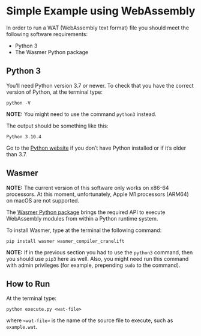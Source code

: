 # Simple Example using WebAssembly

In order to run a WAT (WebAssembly text format) file you should meet the following software requirements:

* Python 3
* The Wasmer Python package

## Python 3

You’ll need Python version 3.7 or newer. To check that you have the correct version of Python, at the terminal type:

    python -V

**NOTE:** You might need to use the command `python3` instead.

The output should be something like this:

    Python 3.10.4

Go to the [Python website](https://www.python.org/downloads/) if you don’t have Python installed or if it’s older than 3.7.

## Wasmer

**NOTE:** The current version of this software only works on x86-64 processors. At this moment, unfortunately, Apple M1 processors (ARM64) on macOS are not supported.

The [Wasmer Python package](https://github.com/wasmerio/wasmer-python) brings the required API to execute WebAssembly modules from within a Python runtime system.

To install Wasmer, type at the terminal the following command:

    pip install wasmer wasmer_compiler_cranelift

**NOTE:** If in the previous section you had to use the `python3` command, then you should use `pip3` here as well. Also, you might need run this command with admin privileges (for example, prepending `sudo` to the command).

## How to Run

At the terminal type:

    python execute.py <wat-file>

where `<wat-file>` is the name of the source file to execute, such as ` example.wat`.
